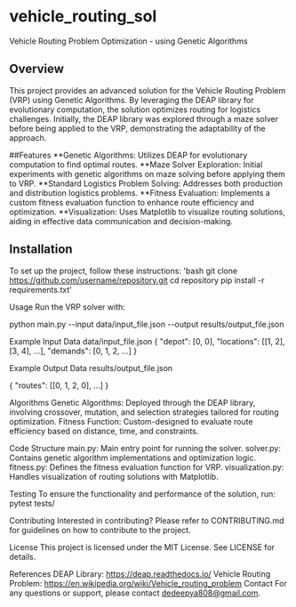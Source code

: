 # vehicle_routing_sol
 Vehicle Routing Problem Optimization - using Genetic Algorithms
## Overview
This project provides an advanced solution for the Vehicle Routing Problem (VRP) using Genetic Algorithms. By leveraging the DEAP library for evolutionary computation, the solution optimizes routing for logistics challenges. Initially, the DEAP library was explored through a maze solver before being applied to the VRP, demonstrating the adaptability of the approach.

##Features
**Genetic Algorithms: Utilizes DEAP for evolutionary computation to find optimal routes.
**Maze Solver Exploration: Initial experiments with genetic algorithms on maze solving before applying them to VRP.
**Standard Logistics Problem Solving: Addresses both production and distribution logistics problems.
**Fitness Evaluation: Implements a custom fitness evaluation function to enhance route efficiency and optimization.
**Visualization: Uses Matplotlib to visualize routing solutions, aiding in effective data communication and decision-making.


## Installation
To set up the project, follow these instructions:
'bash
git clone https://github.com/username/repository.git
cd repository
pip install -r requirements.txt'

Usage
Run the VRP solver with:

python main.py --input data/input_file.json --output results/output_file.json

Example Input Data
data/input_file.json
{
  "depot": [0, 0],
  "locations": [[1, 2], [3, 4], ...],
  "demands": [0, 1, 2, ...]
}

Example Output Data
results/output_file.json

{
  "routes": [[0, 1, 2, 0], ...]
}


Algorithms
Genetic Algorithms: Deployed through the DEAP library, involving crossover, mutation, and selection strategies tailored for routing optimization.
Fitness Function: Custom-designed to evaluate route efficiency based on distance, time, and constraints.

Code Structure
main.py: Main entry point for running the solver.
solver.py: Contains genetic algorithm implementations and optimization logic.
fitness.py: Defines the fitness evaluation function for VRP.
visualization.py: Handles visualization of routing solutions with Matplotlib.


Testing
To ensure the functionality and performance of the solution, run:
   pytest tests/

Contributing
Interested in contributing? Please refer to CONTRIBUTING.md for guidelines on how to contribute to the project.

License
This project is licensed under the MIT License. See LICENSE for details.

References
DEAP Library: https://deap.readthedocs.io/
Vehicle Routing Problem: https://en.wikipedia.org/wiki/Vehicle_routing_problem
Contact
For any questions or support, please contact dedeepya808@gmail.com.

